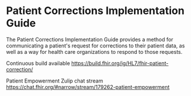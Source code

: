 # Patient Corrections Implementation Guide

The Patient Corrections Implementation Guide provides a method for communicating a patient's request for corrections to their patient data, as well as a way for health care organizations to respond to those requests.

Continuous build available https://build.fhir.org/ig/HL7/fhir-patient-correction/

Patient Empowerment Zulip chat stream https://chat.fhir.org/#narrow/stream/179262-patient-empowerment

